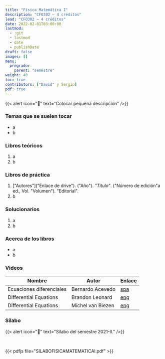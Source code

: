 ```yaml
---
title: "Física Matemática I"
description: "CFO302 — 4 créditos"
lead: "CFO302 — 4 créditos"
date: 2022-02-01T03:00:00
lastmod:
  - :git
  - lastmod
  - date
  - publishDate
draft: false
images: []
menu:
  pregrado:
    parent: "semestre"
weight: 40
toc: true
contributors: ["David" y Sergio]
pdf: true
---
```


{{< alert icon="📌" text="Colocar pequeña descripción" />}}

### Temas que se suelen tocar

- a
- b

### Libros teóricos

1. a
2. b

### Libros de práctica

1. ["Autores"]("Enlace de drive"). ("Año"). *"Título"*. ("Número de edición"a ed., Vol. "Volumen"). "Editorial".
2. b

### Solucionarios

1. a
2. b

### Acerca de los libros

- a
- b

### Videos

|Nombre|Autor|Enlace|
|------|-----|------|
|Ecuaciones diferenciales|Bernardo Acevedo|[spa](https://www.youtube.com/c/1aconBerni/playlists?view=50&sort=dd&shelf_id=7)|
|Differential Equations|Brandon Leonard|[eng](https://www.youtube.com/playlist?list=PLDesaqWTN6ESPaHy2QUKVaXNZuQNxkYQ_)|
|Differential Equations|Michel van Biezen|[eng](https://www.ilectureonline.com/lectures/subject/MATH/23)|

### Sílabo

{{< alert icon="🔔" text="Sílabo del semestre 2021-II." />}}

<br>

{{< pdfjs file="SILABOFISICAMATEMATICAI.pdf" >}}
